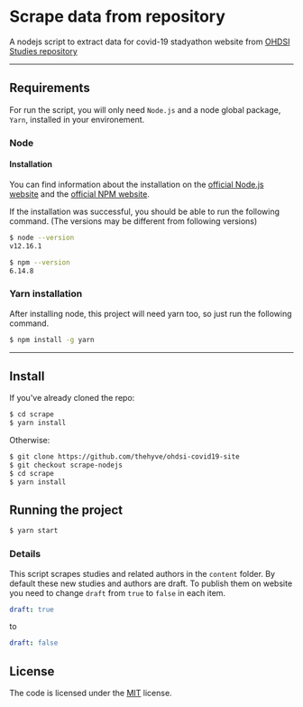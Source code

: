 # Scrape data from repository
A nodejs script to extract data for covid-19 stadyathon website from [OHDSI Studies repository](https://github.com/ohdsi-studies/)

---

## Requirements

For run the script, you will only need `Node.js` and a node global package, `Yarn`, installed in your environement.

### Node
#### Installation
  You can find information about the installation on the [official Node.js website](https://nodejs.org/) and the [official NPM website](https://npmjs.org/).

If the installation was successful, you should be able to run the following command. (The versions may be different from following versions)

```bash
$ node --version
v12.16.1

$ npm --version
6.14.8
```

### Yarn installation
  After installing node, this project will need yarn too, so just run the following command.

```bash
$ npm install -g yarn
```

---

## Install
If you've already cloned the repo:
```bash
$ cd scrape
$ yarn install
```

Otherwise:
```bash
$ git clone https://github.com/thehyve/ohdsi-covid19-site
$ git checkout scrape-nodejs
$ cd scrape
$ yarn install
```

## Running the project
```bash
$ yarn start
```

### Details

This script scrapes studies and related authors in the `content` folder.
By default these new studies and authors are draft. To publish them on website you need to change `draft` from `true` to `false` in each item.
```yaml
draft: true
```
to 
```yaml
draft: false
```

## License

The code is licensed under the [MIT](LICENSE.md) license.


